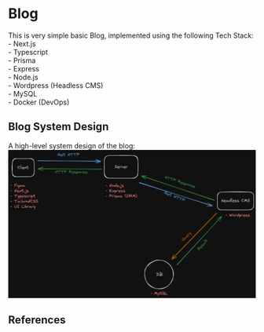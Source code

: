 # Blog
This is very simple basic Blog, implemented using the following Tech Stack:  
	- Next.js  
	- Typescript  
	- Prisma  
	- Express  
	- Node.js  
	- Wordpress (Headless CMS)  
	- MySQL  
	- Docker (DevOps)  

## Blog System Design
A high-level system design of the blog:
![System Design Blog](./public/Blog.excalidraw.png)

## References
